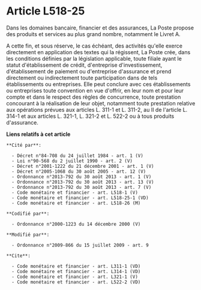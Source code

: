 # Article L518-25

Dans les domaines bancaire, financier et des assurances, La Poste propose des produits et services au plus grand nombre,
notamment le Livret A.

A cette fin, et sous réserve, le cas échéant, des activités qu'elle exerce directement en application des textes qui la
régissent, La Poste crée, dans les conditions définies par la législation applicable, toute filiale ayant le statut
d'établissement de crédit, d'entreprise d'investissement, d'établissement de paiement ou d'entreprise d'assurance et prend
directement ou indirectement toute participation dans de tels établissements ou entreprises. Elle peut conclure avec ces
établissements ou entreprises toute convention en vue d'offrir, en leur nom et pour leur compte et dans le respect des règles
de concurrence, toute prestation concourant à la réalisation de leur objet, notamment toute prestation relative aux
opérations prévues aux articles L. 311-1 et L. 311-2, au II de l'article L. 314-1 et aux articles L. 321-1, L. 321-2 et L.
522-2 ou à tous produits d'assurance.

**Liens relatifs à cet article**

	**Cité par**:

	  - Décret n°84-708 du 24 juillet 1984 - art. 1 (V)
	  - Loi n°90-568 du 2 juillet 1990 - art. 2 (V)
	  - Décret n°2001-1222 du 21 décembre 2001 - art. 1 (V)
	  - Décret n°2005-1068 du 30 août 2005 - art. 12 (V)
	  - Ordonnance n°2013-792 du 30 août 2013 - art. 1 (V)
	  - Ordonnance n°2013-792 du 30 août 2013 - art. 13 (V)
	  - Ordonnance n°2013-792 du 30 août 2013 - art. 7 (V)
	  - Code monétaire et financier - art. L518-1 (V)
	  - Code monétaire et financier - art. L518-25-1 (VD)
	  - Code monétaire et financier - art. L518-26 (M)

	**Codifié par**:

	  - Ordonnance n°2000-1223 du 14 décembre 2000 (V)

	**Modifié par**:

	  - Ordonnance n°2009-866 du 15 juillet 2009 - art. 9

	**Cite**:

	  - Code monétaire et financier - art. L311-1 (VD)
	  - Code monétaire et financier - art. L314-1 (VD)
	  - Code monétaire et financier - art. L321-1 (V)
	  - Code monétaire et financier - art. L522-2 (VD)
